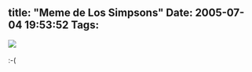 title: "Meme de Los Simpsons"
Date: 2005-07-04 19:53:52
Tags: 
---
<a href="http://www.nohomers.net/content/fun/quiz" target="_blank"><img vspace="0" hspace="0" border="0" src="http://www.nohomers.net/content/fun/quiz/comicbookguy.gif"/></a><br/><br/>
:-(<br/><br/><br/>

